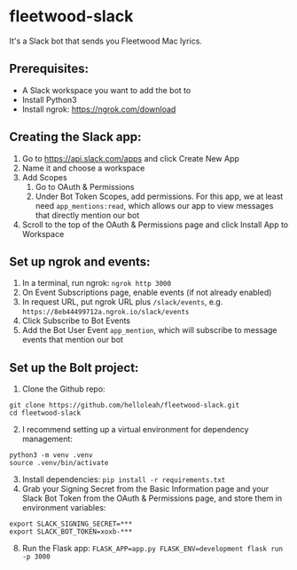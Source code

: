 # fleetwood-slack

It's a Slack bot that sends you Fleetwood Mac lyrics.

## Prerequisites:
- A Slack workspace you want to add the bot to
- Install Python3
- Install ngrok: https://ngrok.com/download

## Creating the Slack app:
1. Go to https://api.slack.com/apps and click Create New App
2. Name it and choose a workspace
3. Add Scopes
    1. Go to OAuth & Permissions
    2. Under Bot Token Scopes, add permissions. For this app, we at least need `app_mentions:read`, which allows our app to view messages that directly mention our bot
4. Scroll to the top of the OAuth & Permissions page and click Install App to Workspace

## Set up ngrok and events:
1. In a terminal, run ngrok: `ngrok http 3000`
2. On Event Subscriptions page, enable events (if not already enabled)
3. In request URL, put ngrok URL plus `/slack/events`, e.g. `https://8eb44499712a.ngrok.io/slack/events`
4. Click Subscribe to Bot Events
5. Add the Bot User Event `app_mention`, which will subscribe to message events that mention our bot

## Set up the Bolt project:
1. Clone the Github repo: 
```
git clone https://github.com/helloleah/fleetwood-slack.git
cd fleetwood-slack
```
2. I recommend setting up a virtual environment for dependency management: 
```		
python3 -m venv .venv
source .venv/bin/activate
```
3. Install dependencies: `pip install -r requirements.txt`
4. Grab your Signing Secret from the Basic Information page and your Slack Bot Token from the OAuth & Permissions page, and store them in environment variables:
``` 
export SLACK_SIGNING_SECRET=***
export SLACK_BOT_TOKEN=xoxb-***
```
8. Run the Flask app: `FLASK_APP=app.py FLASK_ENV=development flask run -p 3000`
